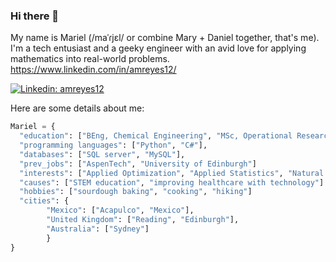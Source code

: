 ### Hi there 👋

My name is Mariel (/maˈɾjɛl/ or combine Mary + Daniel together, that's me). I'm a tech entusiast and a geeky engineer with an avid love for applying mathematics into real-world problems. https://www.linkedin.com/in/amreyes12/

[![Linkedin: amreyes12](https://img.shields.io/badge/-amreyes12-blue?style=flat-square&logo=Linkedin&logoColor=white&link=https://www.linkedin.com/in/amreyes12/)](https://www.linkedin.com/in/amreyes12/)

Here are some details about me:

```python
Mariel = {
  "education": ["BEng, Chemical Engineering", "MSc, Operational Research"],
  "programming languages": ["Python", "C#"],
  "databases": ["SQL server", "MySQL"],
  "prev_jobs": ["AspenTech", "University of Edinburgh"]
  "interests": ["Applied Optimization", "Applied Statistics", "Natural Language Processing", "Heuristic methods"]
  "causes": ["STEM education", "improving healthcare with technology"]
  "hobbies": ["sourdough baking", "cooking", "hiking"]
  "cities": {
        "Mexico": ["Acapulco", "Mexico"],
        "United Kingdom": ["Reading", "Edinburgh"],
        "Australia": ["Sydney"]
        }
}
```



<!--
**mariel-rs/mariel-rs** is a ✨ _special_ ✨ repository because its `README.md` (this file) appears on your GitHub profile.

Here are some ideas to get you started:

- 🔭 I’m currently working on ...
- 🌱 I’m currently learning ...
- 👯 I’m looking to collaborate on ...
- 🤔 I’m looking for help with ...
- 💬 Ask me about ...
- 📫 How to reach me: ...
- 😄 Pronouns: ...
- ⚡ Fun fact: ...
-->
